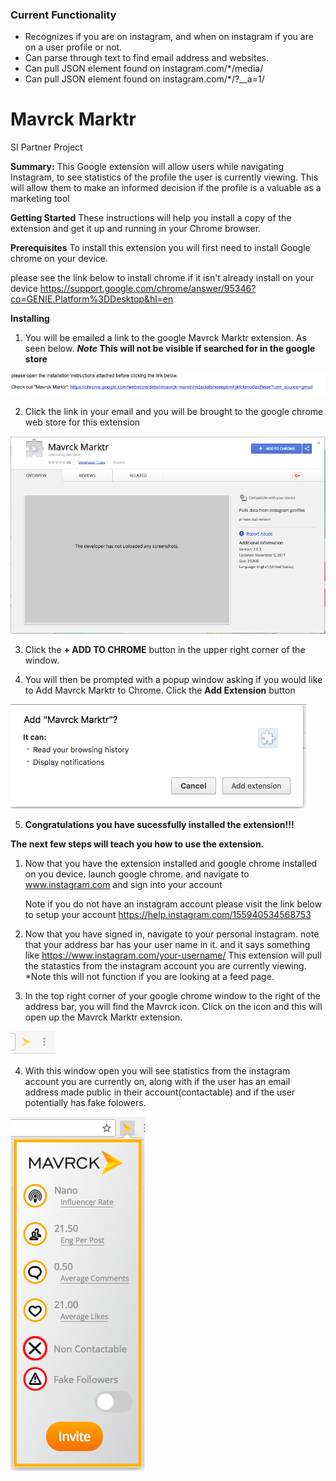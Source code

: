 
### Current Functionality
- Recognizes if you are on instagram, and when on instagram if you are on a user profile or not.  
- Can parse through text to find email address and websites.  
- Can pull JSON element found on instagram.com/*/media/  
- Can pull JSON element found on instagram.com/*/?__a=1/  

# Mavrck Marktr
SI Partner Project

**Summary:**
This Google extension will allow users while navigating Instagram, to see statistics of the profile the user is currently viewing. This will allow them to make an informed decision if the profile is a valuable as a marketing tool  

**Getting Started**
These instructions will help you install a copy of the extension and get it up and running in your Chrome browser.

**Prerequisites**
To install this extension you will first need to install Google chrome on your device.

please see the link below to install chrome if it isn't already install on your device
https://support.google.com/chrome/answer/95346?co=GENIE.Platform%3DDesktop&hl=en

**Installing**

1. You will be emailed a link to the google Mavrck Marktr extension.  As seen below. __*Note* This will not be visible if searched for in the google store__

![alt text](images/install_link.png)

2. Click the link in your email and you will be brought to the google chrome web store for this extension

![alt text](images/chrome_popup.png)

3. Click the **+ ADD TO CHROME** button in the upper right corner of the window.

4. You will then be prompted with a popup window asking if you would like to Add Mavrck Marktr to Chrome. Click the **Add Extension** button 

![alt text](images/ask_permission.png)

5. __Congratulations you have sucessfully installed the extension!!!__



**The next few steps will teach you how to use the extension.**

1. Now that you have the extension installed and google chrome installed on you device. launch google chrome. and navigate to www.instagram.com and sign into your account

    Note if you do not have an instagram account please visit the link below to setup your account
    https://help.instagram.com/155940534568753

2. Now that you have signed in, navigate to your personal instagram. note that your address bar has your user name in it. and it says something like https://www.instagram.com/your-username/  This extension will pull the statastics from the instagram account you are currently viewing. *Note this will not function if you are looking at a feed page.

3. In the top right corner of your google chrome window to the right of the address bar, you will find the Mavrck icon. Click on the icon and this will open up the Mavrck Marktr extension. 

![alt text](images/extension_button.png)

4. With this window open you will see statistics from the instagram account you are currently on, along with if the user has an email address made public in their account(contactable) and if the user potentially has fake folowers. 

![alt text](images/window_open.png)







